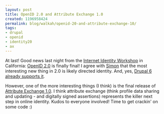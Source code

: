 ```yaml
---
layout: post
title: OpenID 2.0 and Attribute Exchange 1.0
created: 1196958424
permalink: blog/walkah/openid-20-and-attribute-exchange-10/
tags:
- drupal
- openid
- identity20
- ax
---
```

<p>At last! Good news last night from the <a href="http://iiw.windley.com/wiki/Workshop_2007b">Internet Identity Workshop</a> in California: <a href="http://openid.net/2007/12/05/openid-2_0-final-ly/">OpenID 2.0</a> is finally final! I agree with <a href="http://simonwillison.net/2007/Dec/5/openid/">Simon</a> that the most interesting new thing in 2.0 is likely directed identity. And, yes, <a href="http://walkah.net/blog/walkah/drupal-6-and-openid">Drupal 6 already supports it</a>.</p>
<p>However, one of the more interesting things (I think) is the final release of <a href="http://openid.net/specs/openid-attribute-exchange-1_0.html">Attribute Exchange 1.0</a>. I think attribute exchange (think profile data sharing and updating - and digitally signed assertions) represents the killer next step in online identity. Kudos to everyone involved! Time to get crackin' on some code :)</p>
